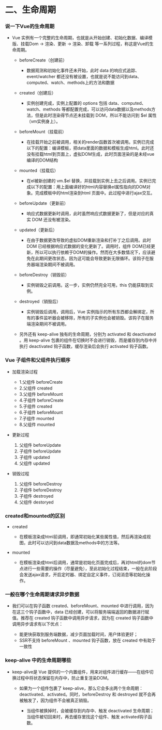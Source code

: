 # 二、生命周期

### **说一下Vue的生命周期**

- Vue 实例有⼀个完整的⽣命周期，也就是从开始创建、初始化数据、编译模版、挂载Dom -> 渲染、更新 -> 渲染、卸载 等⼀系列过程，称这是Vue的⽣命周期。

    - beforeCreate（创建前）

        - 数据观测和初始化事件还未开始，此时 data 的响应式追踪、event/watcher 都还没有被设置，也就是说不能访问到data、computed、watch、methods上的方法和数据

    - created（创建后）

        - 实例创建完成，实例上配置的 options 包括 data、computed、watch、methods 等都配置完成，可以访问data数据以及methods方法，但是此时渲染得节点还未挂载到 DOM，所以不能访问到
          $el 属性（vm实例身上）。

    - beforeMount（挂载前）

        - 在挂载开始之前被调用，相关的render函数首次被调用。实例已完成以下的配置：编译模板，把data里面的数据和模板生成html。此时还没有挂载html到页面上，虚拟DOM生成，此时页面渲染的是未经vue编译的DOM结构

    - mounted（挂载后）

        - 在el被新创建的 vm.$el 替换，并挂载到实例上去之后调用。实例已完成以下的配置：用上面编译好的html内容替换el属性指向的DOM对象。完成模板中的html渲染到html 页面中。此过程中进行ajax交互。

    - beforeUpdate（更新前）

        - 响应式数据更新时调用，此时虽然响应式数据更新了，但是对应的真实 DOM 还没有被渲染。

    - updated（更新后）

        - 在由于数据更改导致的虚拟DOM重新渲染和打补丁之后调用。此时 DOM 已经根据响应式数据的变化更新了。调用时，组件
          DOM已经更新，所以可以执行依赖于DOM的操作。然而在大多数情况下，应该避免在此期间更改状态，因为这可能会导致更新无限循环。该钩子在服务器端渲染期间不被调用。

    - beforeDestroy（销毁前）

        - 实例销毁之前调用。这一步，实例仍然完全可用，this 仍能获取到实例。

    - destroyed（销毁后）

        - 实例销毁后调用，调用后，Vue 实例指示的所有东西都会解绑定，所有的事件监听器会被移除，所有的子实例也会被销毁。该钩子在服务端渲染期间不被调用。

    - 另外还有 keep-alive 独有的生命周期，分别为 activated 和 deactivated 。用 keep-alive 包裹的组件在切换时不会进行销毁，而是缓存到内存中并执行 deactivated
      钩子函数，缓存渲染后会执行 activated 钩子函数。

### **Vue 子组件和父组件执行顺序**

- 加载渲染过程

    - 1.父组件 beforeCreate
    - 2.父组件 created
    - 3.父组件 beforeMount
    - 4.子组件 beforeCreate
    - 5.子组件 created
    - 6.子组件 beforeMount
    - 7.子组件 mounted
    - 8.父组件 mounted

- 更新过程

    1. 父组件 beforeUpdate
    2. 子组件 beforeUpdate
    3. 子组件 updated
    4. 父组件 updated

- 销毁过程

    1. 父组件 beforeDestroy
    2. 子组件 beforeDestroy
    3. 子组件 destroyed
    4. 父组件 destoryed

### **created和mounted的区别**

- created

    - 在模板渲染成html前调用，即通常初始化某些属性值，然后再渲染成视图，此时可以访问到data数据及methods中的方法等。

- mounted

    - 在模板渲染成html后调用，通常是初始化页面完成后，再对html的dom节点进行一些需要的操作（尽量避免），至此初始化过程结束，一般在此阶段会发送ajax请求，开启定时器、绑定自定义事件，订阅消息等初始化操作。

### **一般在哪个生命周期请求异步数据**

- 我们可以在钩子函数 created、beforeMount、mounted 中进行调用，因为在这三个钩子函数中，data 已经创建，可以将服务端端返回的数据进行赋值。推荐在 created 钩子函数中调用异步请求，因为在 created
  钩子函数中调用异步请求有以下优点：

    - 能更快获取到服务端数据，减少页面加载时间，用户体验更好；
    - SSR不支持 beforeMount 、mounted 钩子函数，放在 created 中有助于一致性

### **keep-alive 中的生命周期哪些**

- keep-alive是 Vue 提供的一个内置组件，用来对组件进行缓存——在组件切换过程中将状态保留在内存中，防止重复渲染DOM。

    - 如果为一个组件包裹了 keep-alive，那么它会多出两个生命周期：deactivated、activated。同时，beforeDestroy 和 destroyed 就不会再被触发了，因为组件不会被真正销毁。

        - 当组件被换掉时，会被缓存到内存中、触发 deactivated 生命周期；当组件被切回来时，再去缓存里找这个组件、触发 activated钩子函数。
